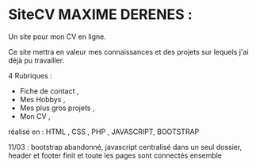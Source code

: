 # SiteCV MAXIME DERENES :
Un site pour mon CV en ligne.

Ce site mettra en valeur mes connaissances et des projets sur lequels j'ai déjà pu travailler.

4 Rubriques :
- Fiche de contact ,
- Mes Hobbys ,
- Mes plus gros projets ,
- Mon CV ,

réalisé en : HTML , CSS , PHP , JAVASCRIPT, BOOTSTRAP

11/03 : bootstrap abandonné, javascript centralisé dans un seul dossier, header et footer finit et toute les pages sont connectés ensemble
